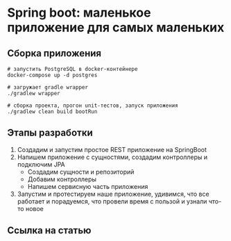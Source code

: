 # Spring boot: маленькое приложение для самых маленьких

## Сборка приложения 
```shell script
# запустить PostgreSQL в docker-контейнере
docker-compose up -d postgres

# загружает gradle wrapper
./gradlew wrapper

# сборка проекта, прогон unit-тестов, запуск приложения
./gradlew clean build bootRun
```

## Этапы разработки
1. Создадим и запустим простое REST приложение на SpringBoot
2. Напишем приложение с сущностями, создадим контроллеры и подключим JPA
   - Создадим сущности и репозиторий
   - Добавим контроллеры
   - Напишем сервисную часть приложения
3. Запустим и протестируем наше приложение, удивимся, что все работает и порадуемся, что провели время с пользой и узнали что-то новое

## Ссылка на статью 